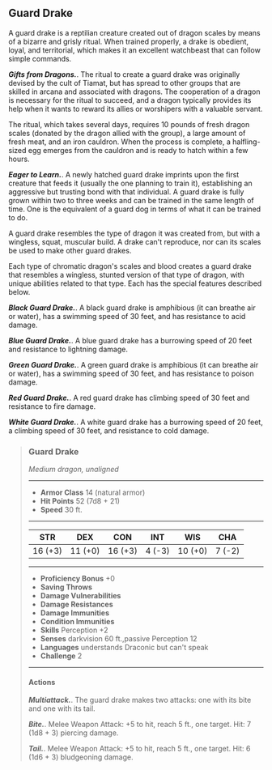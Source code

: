 ## Guard Drake
A guard drake is a reptilian creature created out of dragon scales by means of a bizarre and grisly ritual. When trained properly, a drake is obedient, loyal, and territorial, which makes it an excellent watchbeast that can follow simple commands.

***Gifts from Dragons.***. The ritual to create a guard drake was originally devised by the cult of Tiamat, but has spread to other groups that are skilled in arcana and associated with dragons. The cooperation of a dragon is necessary for the ritual to succeed, and a dragon typically provides its help when it wants to reward its allies or worshipers with a valuable servant.

The ritual, which takes several days, requires 10 pounds of fresh dragon scales (donated by the dragon allied with the group), a large amount of fresh meat, and an iron cauldron. When the process is complete, a halfling-sized egg emerges from the cauldron and is ready to hatch within a few hours.

***Eager to Learn.***. A newly hatched guard drake imprints upon the first creature that feeds it (usually the one planning to train it), establishing an aggressive but trusting bond with that individual. A guard drake is fully grown within two to three weeks and can be trained in the same length of time. One is the equivalent of a guard dog in terms of what it can be trained to do.

A guard drake resembles the type of dragon it was created from, but with a wingless, squat, muscular build. A drake can't reproduce, nor can its scales be used to make other guard drakes.

Each type of chromatic dragon's scales and blood creates a guard drake that resembles a wingless, stunted version of that type of dragon, with unique abilities related to that type. Each has the special features described below.

***Black Guard Drake.***. A black guard drake is amphibious (it can breathe air or water), has a swimming speed of 30 feet, and has resistance to acid damage.

***Blue Guard Drake.***. A blue guard drake has a burrowing speed of 20 feet and resistance to lightning damage.

***Green Guard Drake.***. A green guard drake is amphibious (it can breathe air or water), has a swimming speed of 30 feet, and has resistance to poison damage.

***Red Guard Drake.***. A red guard drake has climbing speed of 30 feet and resistance to fire damage.

***White Guard Drake.***. A white guard drake has a burrowing speed of 20 feet, a climbing speed of 30 feet, and resistance to cold damage.

>### Guard Drake
>*Medium dragon, unaligned*
>___
>- **Armor Class** 14 (natural armor)
>- **Hit Points** 52 (7d8 + 21)
>- **Speed** 30 ft.
>___
>|**STR**|**DEX**|**CON**|**INT**|**WIS**|**CHA**|
>|:---:|:---:|:---:|:---:|:---:|:---:|
>|16 (+3)|11 (+0)|16 (+3)|4 (-3)|10 (+0)|7 (-2)|
>
>___
>- **Proficiency Bonus** +0
>- **Saving Throws** 
>- **Damage Vulnerabilities** 
>- **Damage Resistances** 
>- **Damage Immunities** 
>- **Condition Immunities** 
>- **Skills** Perception +2
>- **Senses** darkvision 60 ft.,passive Perception 12
>- **Languages** understands Draconic but can't speak
>- **Challenge** 2
>___
>
>
>
>
>
>
>
>
>#### Actions
>***Multiattack.***. The guard drake makes two attacks: one with its bite and one with its tail.
>
>***Bite.***. Melee Weapon Attack: +5 to hit, reach 5 ft., one target. Hit: 7 (1d8 + 3) piercing damage.
>
>***Tail.***. Melee Weapon Attack: +5 to hit, reach 5 ft., one target. Hit: 6 (1d6 + 3) bludgeoning damage.
>
